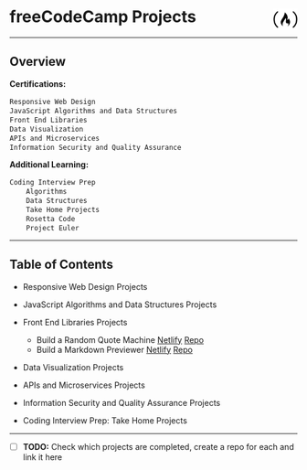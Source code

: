 # freeCodeCamp Projects <img src="free-code-camp-brands.svg" width="42" style="float:right; transform:translateY(3px);">

---
## Overview


**Certifications:**

    Responsive Web Design
    JavaScript Algorithms and Data Structures
    Front End Libraries
    Data Visualization
    APIs and Microservices
    Information Security and Quality Assurance

**Additional Learning:**

    Coding Interview Prep
        Algorithms
        Data Structures
        Take Home Projects
        Rosetta Code
        Project Euler

---
## Table of Contents

* Responsive Web Design Projects
* JavaScript Algorithms and Data Structures Projects
* Front End Libraries Projects
    * Build a Random Quote Machine [Netlify](https://fcc-random-quotes.netlify.com/) [Repo](https://github.com/mediasittich/freeCodeCamp_random_quote_machine)
    * Build a Markdown Previewer [Netlify](https://fcc-markdown-preview.netlify.com/) [Repo](https://github.com/mediasittich/freeCodeCamp_markdown_previewer)
* Data Visualization Projects
* APIs and Microservices Projects
* Information Security and Quality Assurance Projects

* Coding Interview Prep: Take Home Projects

---
- [ ] 	**TODO:** Check which projects are completed, create a repo for each and link it here
